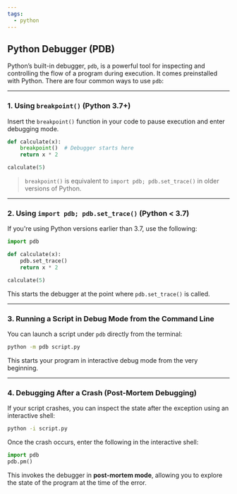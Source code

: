 ```yaml
---
tags:
  - python
---
```


## Python Debugger (PDB)

Python’s built-in debugger, `pdb`, is a powerful tool for inspecting and controlling the flow of a program during execution. It comes preinstalled with Python.
There are four common ways to use `pdb`:

---

### 1. Using `breakpoint()` (Python 3.7+)

Insert the `breakpoint()` function in your code to pause execution and enter debugging mode.

```python
def calculate(x):
    breakpoint()  # Debugger starts here
    return x * 2

calculate(5)
```

> `breakpoint()` is equivalent to `import pdb; pdb.set_trace()` in older versions of Python.

---

### 2. Using `import pdb; pdb.set_trace()` (Python < 3.7)

If you're using Python versions earlier than 3.7, use the following:

```python
import pdb

def calculate(x):
    pdb.set_trace()
    return x * 2

calculate(5)
```

This starts the debugger at the point where `pdb.set_trace()` is called.

---

### 3. Running a Script in Debug Mode from the Command Line

You can launch a script under `pdb` directly from the terminal:

```bash
python -m pdb script.py
```

This starts your program in interactive debug mode from the very beginning.

---

### 4. Debugging After a Crash (Post-Mortem Debugging)

If your script crashes, you can inspect the state after the exception using an interactive shell:

```bash
python -i script.py
```

Once the crash occurs, enter the following in the interactive shell:

```python
import pdb
pdb.pm()
```

This invokes the debugger in **post-mortem mode**, allowing you to explore the state of the program at the time of the error.
